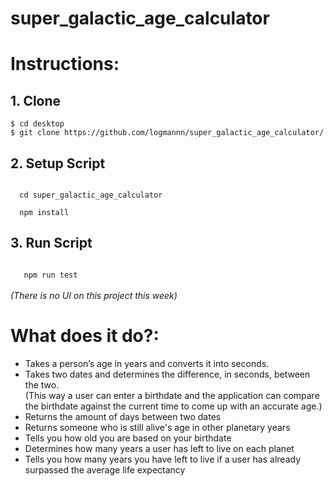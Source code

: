 # super_galactic_age_calculator

<h1>Instructions:</h1>

<h2>1. Clone</h2>
<code>$ cd desktop
$ git clone https://github.com/logmannn/super_galactic_age_calculator/
</code>

<h2>2. Setup Script</h2>

<code>
  cd super_galactic_age_calculator<br>
  npm install
</code>

<h2>3. Run Script</h2>

<code>
   npm run test
</code>
<br>
<i>(There is no UI on this project this week)</i>

<h1>What does it do?:</h1>

<ul>
  <li>Takes a person’s age in years and converts it into seconds.</li>
  <li>Takes two dates and determines the difference, in seconds, between the two.<br>(This way a user can enter a birthdate and the application can compare the birthdate against the current time to come up with an accurate age.)</li>
  <li>Returns the amount of days between two dates</li>
  <li>Returns someone who is still alive's age in other planetary years</li>
  <li>Tells you how old you are based on your birthdate</li>
  <li>Determines how many years a user has left to live on each planet</li>
  <li>Tells you how many years you have left to live if a user has already surpassed the average life expectancy</li>
</ul>

